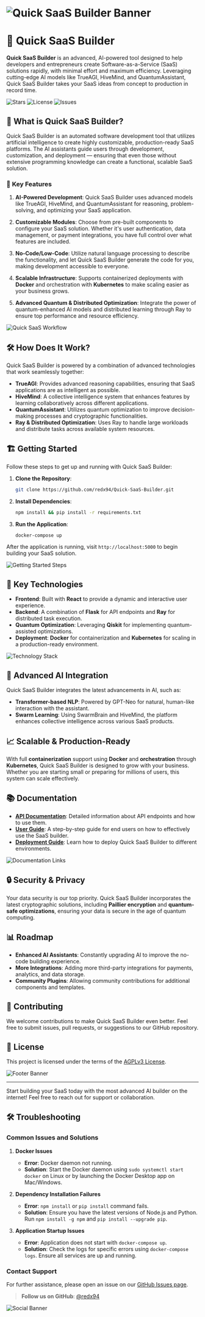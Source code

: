 # ![Quick SaaS Builder Banner](https://via.placeholder.com/1000x200.png?text=Quick+SaaS+Builder)

# 🚀 Quick SaaS Builder

**Quick SaaS Builder** is an advanced, AI-powered tool designed to help developers and entrepreneurs create Software-as-a-Service (SaaS) solutions rapidly, with minimal effort and maximum efficiency. Leveraging cutting-edge AI models like TrueAGI, HiveMind, and QuantumAssistant, Quick SaaS Builder takes your SaaS ideas from concept to production in record time.

![Stars](https://img.shields.io/github/stars/redx94/Quick-SaaS-Builder?style=social) ![License](https://img.shields.io/github/license/redx94/Quick-SaaS-Builder) ![Issues](https://img.shields.io/github/issues/redx94/Quick-SaaS-Builder)

## 🎨 **What is Quick SaaS Builder?**

Quick SaaS Builder is an automated software development tool that utilizes artificial intelligence to create highly customizable, production-ready SaaS platforms. The AI assistants guide users through development, customization, and deployment — ensuring that even those without extensive programming knowledge can create a functional, scalable SaaS solution.

### 🌟 **Key Features**

1. **AI-Powered Development**: Quick SaaS Builder uses advanced models like TrueAGI, HiveMind, and QuantumAssistant for reasoning, problem-solving, and optimizing your SaaS application.

2. **Customizable Modules**: Choose from pre-built components to configure your SaaS solution. Whether it's user authentication, data management, or payment integrations, you have full control over what features are included.

3. **No-Code/Low-Code**: Utilize natural language processing to describe the functionality, and let Quick SaaS Builder generate the code for you, making development accessible to everyone.

4. **Scalable Infrastructure**: Supports containerized deployments with **Docker** and orchestration with **Kubernetes** to make scaling easier as your business grows.

5. **Advanced Quantum & Distributed Optimization**: Integrate the power of quantum-enhanced AI models and distributed learning through Ray to ensure top performance and resource efficiency.

![Quick SaaS Workflow](https://via.placeholder.com/800x400.png?text=Quick+SaaS+Builder+Workflow)

## 🛠️ **How Does It Work?**

Quick SaaS Builder is powered by a combination of advanced technologies that work seamlessly together:

- **TrueAGI**: Provides advanced reasoning capabilities, ensuring that SaaS applications are as intelligent as possible.
- **HiveMind**: A collective intelligence system that enhances features by learning collaboratively across different applications.
- **QuantumAssistant**: Utilizes quantum optimization to improve decision-making processes and cryptographic functionalities.
- **Ray & Distributed Optimization**: Uses Ray to handle large workloads and distribute tasks across available system resources.

## 🏗️ **Getting Started**

Follow these steps to get up and running with Quick SaaS Builder:

1. **Clone the Repository**:
   ```bash
   git clone https://github.com/redx94/Quick-SaaS-Builder.git
   ```
2. **Install Dependencies**:
   ```bash
   npm install && pip install -r requirements.txt
   ```
3. **Run the Application**:
   ```bash
   docker-compose up
   ```

After the application is running, visit `http://localhost:5000` to begin building your SaaS solution.

![Getting Started Steps](https://via.placeholder.com/800x200.png?text=Quick+SaaS+Builder+-+Getting+Started)

## 🚀 **Key Technologies**

- **Frontend**: Built with **React** to provide a dynamic and interactive user experience.
- **Backend**: A combination of **Flask** for API endpoints and **Ray** for distributed task execution.
- **Quantum Optimization**: Leveraging **Qiskit** for implementing quantum-assisted optimizations.
- **Deployment**: **Docker** for containerization and **Kubernetes** for scaling in a production-ready environment.

![Technology Stack](https://via.placeholder.com/600x300.png?text=Technology+Stack)

## 🤖 **Advanced AI Integration**

Quick SaaS Builder integrates the latest advancements in AI, such as:

- **Transformer-based NLP**: Powered by GPT-Neo for natural, human-like interaction with the assistant.
- **Swarm Learning**: Using SwarmBrain and HiveMind, the platform enhances collective intelligence across various SaaS products.

## 📈 **Scalable & Production-Ready**

With full **containerization** support using **Docker** and **orchestration** through **Kubernetes**, Quick SaaS Builder is designed to grow with your business. Whether you are starting small or preparing for millions of users, this system can scale effectively.

## 📚 **Documentation**

- **[API Documentation](docs/API%20Documentation)**: Detailed information about API endpoints and how to use them.
- **[User Guide](docs/User%20Guide)**: A step-by-step guide for end users on how to effectively use the SaaS builder.
- **[Deployment Guide](docs/Deployment%20Guide)**: Learn how to deploy Quick SaaS Builder to different environments.

![Documentation Links](https://via.placeholder.com/600x200.png?text=Documentation+Links)

## 🔒 **Security & Privacy**

Your data security is our top priority. Quick SaaS Builder incorporates the latest cryptographic solutions, including **Paillier encryption** and **quantum-safe optimizations**, ensuring your data is secure in the age of quantum computing.

## 📊 **Roadmap**

- **Enhanced AI Assistants**: Constantly upgrading AI to improve the no-code building experience.
- **More Integrations**: Adding more third-party integrations for payments, analytics, and data storage.
- **Community Plugins**: Allowing community contributions for additional components and templates.

## 🤝 **Contributing**
We welcome contributions to make Quick SaaS Builder even better. Feel free to submit issues, pull requests, or suggestions to our GitHub repository.

## 📝 **License**
This project is licensed under the terms of the [AGPLv3 License](LICENSE).

![Footer Banner](https://via.placeholder.com/1000x100.png?text=Thank+You+for+Using+Quick+SaaS+Builder)

---

Start building your SaaS today with the most advanced AI builder on the internet! Feel free to reach out for support or collaboration.

## 🛠️ Troubleshooting

### Common Issues and Solutions

1. **Docker Issues**
   - **Error**: Docker daemon not running.
   - **Solution**: Start the Docker daemon using `sudo systemctl start docker` on Linux or by launching the Docker Desktop app on Mac/Windows.

2. **Dependency Installation Failures**
   - **Error**: `npm install` or `pip install` command fails.
   - **Solution**: Ensure you have the latest versions of Node.js and Python. Run `npm install -g npm` and `pip install --upgrade pip`.

3. **Application Startup Issues**
   - **Error**: Application does not start with `docker-compose up`.
   - **Solution**: Check the logs for specific errors using `docker-compose logs`. Ensure all services are up and running.

### Contact Support
For further assistance, please open an issue on our [GitHub Issues page](https://github.com/redx94/Quick-SaaS-Builder/issues).

> **Follow us on GitHub**: [@redx94](https://github.com/redx94)

![Social Banner](https://via.placeholder.com/1000x150.png?text=Join+Our+Community+and+Build+the+Future+Together)
